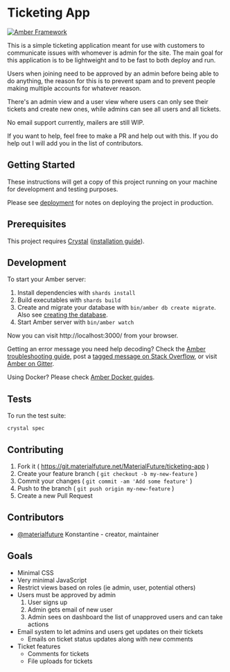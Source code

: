 # Ticketing App

[![Amber Framework](https://img.shields.io/badge/using-amber_framework-orange.svg)](https://amberframework.org)

This is a simple ticketing application meant for use with customers to communicate issues with whomever is admin for the site. The main goal for this application is to be lightweight and to be fast to both deploy and run.

Users when joining need to be approved by an admin before being able to do anything, the reason for this is to prevent spam and to prevent people making multiple accounts for whatever reason.

There's an admin view and a user view where users can only see their tickets and create new ones, while admins can see all users and all tickets.

No email support currently, mailers are still WIP.

If you want to help, feel free to make a PR and help out with this. If you do help out I will add you in the list of contributors.

## Getting Started

These instructions will get a copy of this project running on your machine for development and testing purposes.

Please see [deployment](https://docs.amberframework.org/amber/deployment) for notes on deploying the project in production.

## Prerequisites

This project requires [Crystal](https://crystal-lang.org/) ([installation guide](https://crystal-lang.org/docs/installation/)).

## Development

To start your Amber server:

1. Install dependencies with `shards install`
2. Build executables with `shards build`
3. Create and migrate your database with `bin/amber db create migrate`. Also see [creating the database](https://docs.amberframework.org/amber/guides/create-new-app#creating-the-database).
4. Start Amber server with `bin/amber watch`

Now you can visit http://localhost:3000/ from your browser.

Getting an error message you need help decoding? Check the [Amber troubleshooting guide](https://docs.amberframework.org/amber/troubleshooting), post a [tagged message on Stack Overflow](https://stackoverflow.com/questions/tagged/amber-framework), or visit [Amber on Gitter](https://gitter.im/amberframework/amber).

Using Docker? Please check [Amber Docker guides](https://docs.amberframework.org/amber/guides/docker).

## Tests

To run the test suite:

```
crystal spec
```

## Contributing

1. Fork it ( https://git.materialfuture.net/MaterialFuture/ticketing-app )
2. Create your feature branch ( `git checkout -b my-new-feature` )
3. Commit your changes ( `git commit -am 'Add some feature'` )
4. Push to the branch ( `git push origin my-new-feature` )
5. Create a new Pull Request

## Contributors

- [@materialfuture](https://git.materialfuture.net/MaterialFuture) Konstantine - creator, maintainer

## Goals
- Minimal CSS
- Very minimal JavaScript
- Restrict views based on roles (ie admin, user, potential others)
- Users must be approved by admin
  1. User signs up
  2. Admin gets email of new user
  3. Admin sees on dashboard the list of unapproved users and can take actions
- Email system to let admins and users get updates on their tickets
  - Emails on ticket status updates along with new comments
- Ticket features
  - Comments for tickets
  - File uploads for tickets
